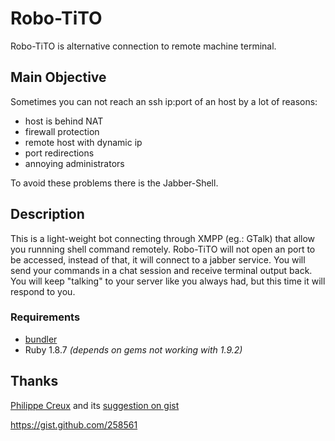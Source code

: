 # Robo-TiTO
 Robo-TiTO is alternative connection to remote machine terminal.
 
## Main Objective
Sometimes you can not reach an ssh ip:port of an host by a lot of reasons:

* host is behind NAT
* firewall protection
* remote host with dynamic ip
* port redirections
* annoying administrators
  
To avoid these problems there is the Jabber-Shell.
 
## Description
This is a light-weight bot connecting through XMPP (eg.: GTalk) that allow you runnning shell command remotely.
Robo-TiTO will not open an port to be accessed, instead of that, it will connect to a jabber service.
You will send your commands in a chat session and receive terminal output back.
You will keep "talking" to your server like you always had, but this time it will respond to you.

### Requirements

* [bundler](http://rubygems.org/gems/bundler)
* Ruby 1.8.7 _(depends on gems not working with 1.9.2)_

## Thanks
 [Philippe Creux](http://github.com/pcreux) and its [suggestion on gist](https://gist.github.com/258561)
 
 https://gist.github.com/258561